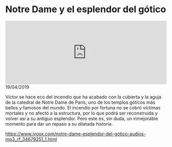 # Notre Dame y el esplendor del gótico
<iframe id='audio_88903085' frameborder='0' allowfullscreen='' scrolling='no' height='200' style='width:100%;' src='https://www.ivoox.com/player_ej_34679251_6_1.html' loading='lazy'></iframe>19/04/2019

Víctor se hace eco del incendio que ha acabado con la cubierta y la aguja de la catedral de Notre Dame de París, uno de los templos góticos más bellos y famosos del mundo. El incendio por fortuna no se cobró víctimas mortales y no afectó a la estructura, por lo que podrá ser reconstruida y volver así a su antiguo esplendor. Pero este es, sin duda, un inmejorable momento para dar un repaso a su dilatada historia.

https://www.ivoox.com/notre-dame-esplendor-del-gotico-audios-mp3_rf_34679251_1.html
